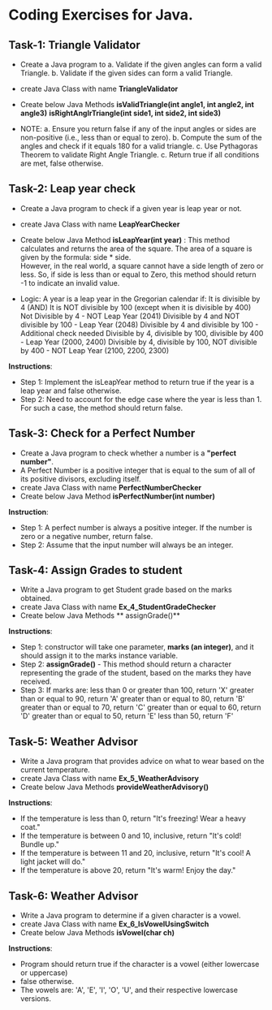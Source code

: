 # Coding Exercises for Java.

## Task-1: Triangle Validator
* Create a Java program to 
	a. Validate if the given angles can form a valid Triangle.
	b. Validate if the given sides can form a valid Triangle.
* create Java Class with name **TriangleValidator**
* Create below Java Methods
	**isValidTriangle(int angle1, int angle2, int angle3)**
	**isRightAnglrTriangle(int side1, int side2, int side3)**

* NOTE:
a. Ensure you return false if any of the input angles or sides are non-positive (i.e., less than or equal to zero).
b. Compute the sum of the angles and check if it equals 180 for a valid triangle.
c. Use Pythagoras Theorem to validate Right Angle Triangle.
c. Return true if all conditions are met, false otherwise.

## Task-2: Leap year check 
* Create a Java program to check if a given year is leap year or not.
* create Java Class with name **LeapYearChecker**

* Create below Java Method
	**isLeapYear(int year)** : 
		This method calculates and returns the area of the square. 
		The area of a square is given by the formula: side * side. 	
		However, in the real world, a square cannot have a side length of zero or less. 
		So, if side is less than or equal to Zero, this method should return -1 to indicate an invalid value.

* Logic:
  A year is a leap year in the Gregorian calendar if:
	It is divisible by 4 (AND)
	It is NOT divisible by 100 (except when it is divisible by 400)
	Not Divisible by 4 - NOT Leap Year (2041)
	Divisible by 4 and NOT divisible by 100 - Leap Year (2048)
	Divisible by 4 and divisible by 100 - Additional check needed
	Divisible by 4, divisible by 100, divisible by 400 - Leap Year (2000, 2400)
	Divisible by 4, divisible by 100, NOT divisible by 400 - NOT Leap Year (2100, 2200, 2300)	

**Instructions**:
* Step 1: Implement the isLeapYear method to return true if the year is a leap year and false otherwise.
* Step 2: Need to account for the edge case where the year is less than 1. For such a case, the method should return false.

## Task-3: Check for a Perfect Number
* Create a Java program to check whether a number is a **"perfect number"**.
* A Perfect Number is a positive integer that is equal to the sum of all of its positive divisors, excluding itself.
* create Java Class with name **PerfectNumberChecker**
* Create below Java Method
	**isPerfectNumber(int number)**

**Instruction**:
* Step 1: A perfect number is always a positive integer. If the number is zero or a negative number, return false.
* Step 2: Assume that the input number will always be an integer.

## Task-4: Assign Grades to student
* Write a Java program to get Student grade based on the marks obtained.
* create Java Class with name **Ex_4_StudentGradeChecker**
* Create below Java Methods
	** assignGrade()**

**Instructions**:
* Step 1: constructor will take one parameter, **marks (an integer)**, and it should assign it to the marks instance variable.
* Step 2: **assignGrade()** - This method should return a character representing the grade of the student, based on the marks they have received.
* Step 3: If marks are:
			less than 0 or greater than 100, return 'X'
			greater than or equal to 90, return 'A'
			greater than or equal to 80, return 'B'
			greater than or equal to 70, return 'C'
			greater than or equal to 60, return 'D'
			greater than or equal to 50, return 'E'
			less than 50, return 'F'

## Task-5: Weather Advisor
* Write a Java program that provides advice on what to wear based on the current temperature.
* create Java Class with name **Ex_5_WeatherAdvisory**
* Create below Java Methods
	**provideWeatherAdvisory()**

**Instructions**:
* If the temperature is less than 0, return "It's freezing! Wear a heavy coat."
* If the temperature is between 0 and 10, inclusive, return "It's cold! Bundle up."
* If the temperature is between 11 and 20, inclusive, return "It's cool! A light jacket will do."
* If the temperature is above 20, return "It's warm! Enjoy the day."

## Task-6: Weather Advisor
* Write a Java program to determine if a given character is a vowel.
* create Java Class with name **Ex_6_IsVowelUsingSwitch**
* Create below Java Methods
	**isVowel(char ch)**

**Instructions**:
* Program should return true if the character is a vowel (either lowercase or uppercase) 
* false otherwise. 
* The vowels are: 'A', 'E', 'I', 'O', 'U', and their respective lowercase versions.
